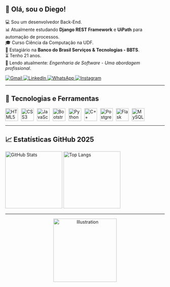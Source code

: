<h2 align="left">👋 Olá, sou o Diego!</h2>

<p align="left">
  💻 Sou um desenvolvedor Back-End.<br>
  📊 Atualmente estudando <strong>Django REST Framework</strong> e <strong>UiPath</strong> para automação de processos.<br>
  🎓 Curso Ciência da Computação na UDF.<br>
  💼 Estagiário na <strong>Banco do Brasil Serviços & Tecnologias - BBTS</strong>.<br>
  ⏳ Tenho 21 anos.<br>
  📖 Lendo atualmente: <em>Engenharia de Software - Uma abordagem profissional</em>.
</p>

<p align="left">
  <a href="mailto:seuemail@gmail.com" title="Gmail" target="_blank">
    <img src="https://img.shields.io/badge/-Gmail-FF0000?style=flat-square&logo=gmail&logoColor=white" alt="Gmail"/>
  </a>
  <a href="https://www.linkedin.com/in/soaresdiegoo-/" title="LinkedIn" target="_blank">
    <img src="https://img.shields.io/badge/-LinkedIn-0e76a8?style=flat-square&logo=linkedin&logoColor=white" alt="LinkedIn"/>
  </a>
  <a href="http://wa.me/5561992515797" title="WhatsApp" target="_blank">
    <img src="https://img.shields.io/badge/-WhatsApp-25D366?style=flat-square&logo=whatsapp&logoColor=white" alt="WhatsApp"/>
  </a>
  <a href="https://www.instagram.com/soaresdiegoo_/" title="Instagram" target="_blank">
    <img src="https://img.shields.io/badge/-Instagram-DF0174?style=flat-square&logo=instagram&logoColor=white" alt="Instagram"/>
  </a>
</p>

---

<h2 align="left">🚀 Tecnologias e Ferramentas</h2>

<div align="left" style="display: flex; flex-wrap: wrap; gap: 10px; align-items: center;">
  <img src="https://cdn.jsdelivr.net/gh/devicons/devicon/icons/html5/html5-original.svg" height="40" alt="HTML5" />
  <img src="https://cdn.jsdelivr.net/gh/devicons/devicon/icons/css3/css3-original.svg" height="40" alt="CSS3" />
  <img src="https://cdn.jsdelivr.net/gh/devicons/devicon/icons/javascript/javascript-original.svg" height="40" alt="JavaScript" />
  <img src="https://cdn.jsdelivr.net/gh/devicons/devicon/icons/bootstrap/bootstrap-original.svg" height="40" alt="Bootstrap" />
  <img src="https://cdn.jsdelivr.net/gh/devicons/devicon/icons/python/python-original.svg" height="40" alt="Python" />
  <img src="https://cdn.jsdelivr.net/gh/devicons/devicon/icons/cplusplus/cplusplus-original.svg" height="40" alt="C++" />
  <img src="https://cdn.jsdelivr.net/gh/devicons/devicon/icons/postgresql/postgresql-original.svg" height="40" alt="PostgreSQL" />
  <img src="https://cdn.jsdelivr.net/gh/devicons/devicon/icons/flask/flask-original.svg" height="40" alt="Flask" />
  <img src="https://cdn.jsdelivr.net/gh/devicons/devicon/icons/mysql/mysql-original.svg" height="40" alt="MySQL" />
</div>

---

<h2 align="left">📈 Estatísticas GitHub 2025</h2>

<p align="left">
  <img src="https://github-readme-stats.vercel.app/api?username=SoaresDiego8&show_icons=true&theme=aura&hide_border=false" height="180" alt="GitHub Stats" />
  <img src="https://github-readme-stats.vercel.app/api/top-langs?username=SoaresDiego8&layout=compact&langs_count=5&theme=aura&hide_border=false" height="180" alt="Top Langs" />
</p>

---

<div align="center">
  <img src="https://raw.githubusercontent.com/MicaelliMedeiros/micaellimedeiros/master/image/computer-illustration.png" height="200" alt="Illustration" />
</div>
